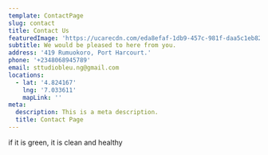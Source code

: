 ```yaml
---
template: ContactPage
slug: contact
title: Contact Us
featuredImage: 'https://ucarecdn.com/eda8efaf-1db9-457c-981f-daa5c1eb82e7/'
subtitle: We would be pleased to here from you.
address: '419 Rumuokoro, Port Harcourt.'
phone: '+2348068945789'
email: sttudiobleu.ng@gmail.com
locations:
  - lat: '4.824167'
    lng: '7.033611'
    mapLink: ''
meta:
  description: This is a meta description.
  title: Contact Page
---
```

if it is green, it is clean and healthy
